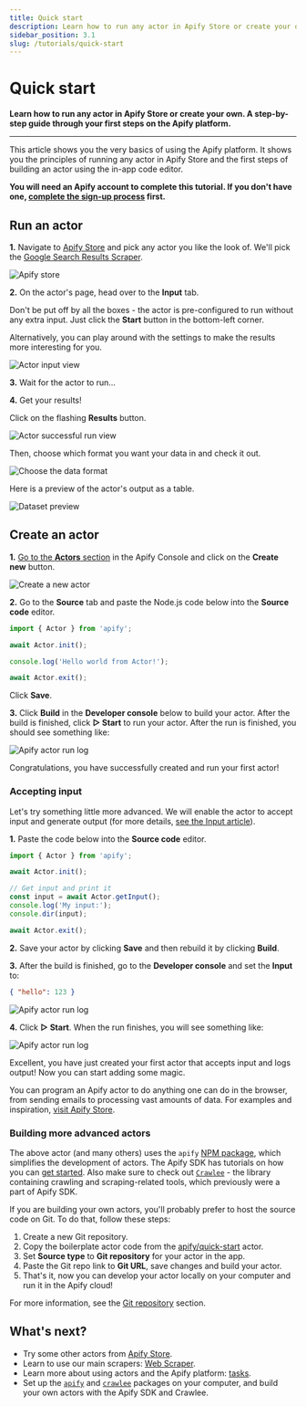 ```yaml
---
title: Quick start
description: Learn how to run any actor in Apify Store or create your own. A step-by-step guide through your first steps on the Apify platform.
sidebar_position: 3.1
slug: /tutorials/quick-start
---
```


# Quick start

**Learn how to run any actor in Apify Store or create your own. A step-by-step guide through your first steps on the Apify platform.**

---

This article shows you the very basics of using the Apify platform. It shows you the principles of running any actor in Apify Store and the first steps of building an actor using the in-app code editor.

**You will need an Apify account to complete this tutorial. If you don't have one, [complete the sign-up process](https://console.apify.com/sign-up) first.**

## Run an actor

**1.** Navigate to [Apify Store](https://console.apify.com/store) and pick any actor you like the look of. We'll pick the [Google Search Results Scraper](https://console.apify.com/actors/nFJndFXA5zjCTuudP#/information/latest/readme).

![Apify store](./images/apify-store.webp)

**2.** On the actor's page, head over to the **Input** tab.

Don't be put off by all the boxes - the actor is pre-configured to run without any extra input. Just click the **Start** button in the bottom-left corner.

Alternatively, you can play around with the settings to make the results more interesting for you.

![Actor input view](./images/actor-input-view.webp)

**3.** Wait for the actor to run...

**4.** Get your results!

Click on the flashing **Results** button.

![Actor successful run view](./images/actor-run-view.webp)

Then, choose which format you want your data in and check it out.

![Choose the data format](./images/actor-run-results.webp)

Here is a preview of the actor's output as a table.

![Dataset preview](./images/actor-run-dataset.webp)

## Create an actor

**1.** [Go to the **Actors** section](https://console.apify.com/actors) in the Apify Console and click on the **Create new** button.

![Create a new actor](./images/create-actor.webp)

**2.** Go to the **Source** tab and paste the Node.js code below into the **Source code** editor.

```js
import { Actor } from 'apify';

await Actor.init();

console.log('Hello world from Actor!');

await Actor.exit();
```

Click **Save**.

**3.** Click **Build** in the **Developer console** below to build your actor. After the build is finished, click **▷ Start** to run your actor. After the run is finished, you should see something like:

![Apify actor run log](./images/run-log.webp)

Congratulations, you have successfully created and run your first actor!

### Accepting input

Let's try something little more advanced. We will enable the actor to accept input and generate output (for more details, [see the Input article](../actors/running/input.md)).

**1.** Paste the code below into the **Source code** editor.

```js
import { Actor } from 'apify';

await Actor.init();

// Get input and print it
const input = await Actor.getInput();
console.log('My input:');
console.dir(input);

await Actor.exit();
```

**2.** Save your actor by clicking **Save** and then rebuild it by clicking **Build**.

**3.** After the build is finished, go to the **Developer console** and set the **Input** to:

```json
{ "hello": 123 }
```

![Apify actor run log](./images/create-actor-set-input.webp)

**4.** Click **▷ Start**. When the run finishes, you will see something like:

![Apify actor run log](./images/run-log-2.webp)

Excellent, you have just created your first actor that accepts input and logs output! Now you can start adding some magic.

You can program an Apify actor to do anything one can do in the browser, from sending emails to processing vast amounts of data. For examples and inspiration, [visit Apify Store](https://apify.com/store).

### Building more advanced actors

The above actor (and many others) uses the `apify` [NPM package](https://www.npmjs.com/package/apify), which simplifies the development of actors. The Apify SDK has tutorials on how you can [get started](https://sdk.apify.com/docs/guides/getting-started). Also make sure to check out [`Crawlee`](https://crawlee.dev/) - the library containing crawling and scraping-related tools, which previously were a part of Apify SDK.

If you are building your own actors, you'll probably prefer to host the source code on Git. To do that, follow these steps:

<!-- [//]: # (TODO: Repo below is outdated, we should probably update the actor there too) -->

1. Create a new Git repository.
2. Copy the boilerplate actor code from the [apify/quick-start](https://github.com/apify/actor-quick-start) actor.
3. Set **Source type** to **Git repository** for your actor in the app.
4. Paste the Git repo link to **Git URL**, save changes and build your actor.
5. That's it, now you can develop your actor locally on your computer and run it in the Apify cloud!

For more information, see the [Git repository](../actors/development/source_code.md) section.

## What's next?

* Try some other actors from [Apify Store](https://apify.com/store).
* Learn to use our main scrapers: [Web Scraper](./apify_scrapers/web_scraper.md).
* Learn more about using actors and the Apify platform: [tasks](../actors/tasks.md).
* Set up the [`apify`](https://sdk.apify.com/docs/guides/getting-started) and [`crawlee`](https://crawlee.dev/docs/quick-start) packages on your computer, and build your own actors with the Apify SDK and Crawlee.
